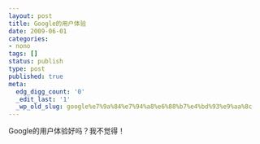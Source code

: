 ```yaml
---
layout: post
title: Google的用户体验
date: 2009-06-01
categories:
- nono
tags: []
status: publish
type: post
published: true
meta:
  edg_digg_count: '0'
  _edit_last: '1'
  _wp_old_slug: google%e7%9a%84%e7%94%a8%e6%88%b7%e4%bd%93%e9%aa%8c
---
```

<img src="http://www.yeahxj.com/attachments/month_0906/w20096120104.jpg" border="0" alt=""/><br/>Google的用户体验好吗？我不觉得！

